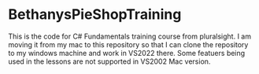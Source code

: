 # BethanysPieShopTraining


This is the code for C# Fundamentals training course from pluralsight. I am moving it from my mac to this repository so that I can clone the repository to my windows machine and work in VS2022 there. Some featuers being used in the lessons are not supported in VS2002 Mac version.

